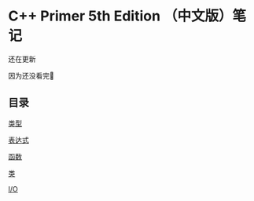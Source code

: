 # C++ Primer 5th Edition （中文版）笔记

还在更新

因为还没看完🤔

## 目录

[类型](type.md)

[表达式](expression.md)

[函数](function.md)

[类](class.md)

[I/O](io.md)